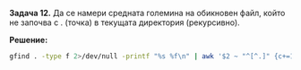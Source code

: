 **Задача 12.** Да се намери средната големина на обикновен файл, който не започва с . (точка) в текущата директория (рекурсивно).

**Решение:**

```sh
gfind . -type f 2>/dev/null -printf "%s %f\n" | awk '$2 ~ "^[^.]" {c+=1;s+=$1}END{print s/c}'
```
